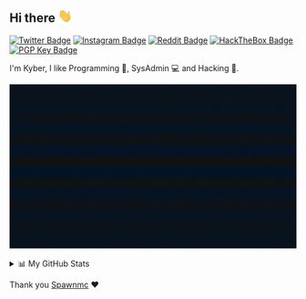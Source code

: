 ## Hi there <img src="hand.gif" width="25px">

[![Twitter Badge](https://img.shields.io/static/v1?label=&message=+Twitter&color=263238&style=for-the-badge&logo=twitter&logoColor=%23aaaaaaaa)](https://twitter.com/intent/follow?screen_name=kyb3rcipher)
[![Instagram Badge](https://img.shields.io/static/v1?label=&message=+Instagram&color=263238&style=for-the-badge&logo=instagram&logoColor=%23aaaaaaaa)](https://www.instagram.com/kyb3rcipher)
[![Reddit Badge](https://img.shields.io/static/v1?label=&message=+Reddit&color=263238&style=for-the-badge&logo=reddit&logoColor=%23aaaaaaaa)](https://reddit.com/u/kyb3rcipher)
[![HackTheBox Badge](https://img.shields.io/static/v1?label=&message=+HackTheBox&color=263238&style=for-the-badge&logo=hackthebox&logoColor=%23aaaaaaaa)](https://app.hackthebox.com/profile/667136)
[![PGP Key Badge](https://img.shields.io/static/v1?label=&message=+PGP%20Key&color=263238&style=for-the-badge&logo=keybase&logoColor=%23aaaaaaaa)](https://keybase.io/kyb3rcipher/pgp_keys.asc)


I'm Kyber, I like Programming :blue_book:, SysAdmin :computer: and Hacking :angel:.

![Banner](banner.gif)

<details>
<summary>📊 My GitHub Stats</summary>
<br>

![GitHub Stats](https://github-readme-stats.vercel.app/api?username=kyb3rcipher&show_icons=true&theme=tokyonight&include_all_commits=false)
![GitHub Top](https://github-readme-stats.vercel.app/api/top-langs/?username=kyb3rcipher&show_icons=true&include_all_commits=true&hide_border=false&theme=tokyonight&layout=compact)

<a href="https://gitstats.me/kyb3rcipher" target="_blank">My Git Stats</a>

<a href="https://skyline.github.com/kyb3rcipher/2021" target="_blank">My GitHub 2021 Skyline</a>

<b>Note:</b> These metrics do not take into account my other repositories hosted by [kyb3r alt](https://github.com/kyb3rciphrtalt). The top languages is only a metric of the languages my public code consists of and doesn't reflect experience or skill level.

<details>
  <summary>🔥 My GitHub Streaks</summary>
   <br>
   <img src="https://github-readme-streak-stats.herokuapp.com?user=kyb3rcipher&theme=tokyonight&date_format=M%20j%5B%2C%20Y%5D&fire=EC0101" height="192px"/>
</details>

</details>

Thank you [Spawnmc](https://github.com/spawmc) :heart:
